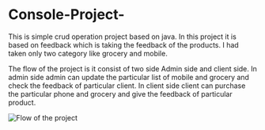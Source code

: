 # Console-Project-

This is simple crud operation project based on java. In this project it is based on feedback which is taking the feedback of the products. I had taken only two category like grocery and mobile. 

The flow of the project is it consist of two side Admin side and client side. In admin side admin can update the particular list of mobile and grocery and check the feedback of particular client. In client side client can purchase the particular phone and grocery and give the feedback of particular product.  


![Flow of the project](https://user-images.githubusercontent.com/85185631/121816845-96630100-cc9b-11eb-8172-73bdad1e0648.gif)

